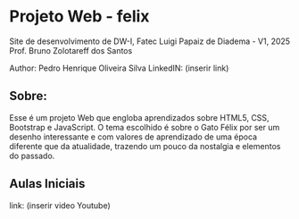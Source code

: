 # Projeto Web - felix
Site de desenvolvimento de DW-I, Fatec Luigi Papaiz de Diadema - V1, 2025
Prof. Bruno Zolotareff dos Santos

Author: Pedro Henrique Oliveira Silva
LinkedIN: (inserir link)

## Sobre:

Esse é um projeto Web que engloba aprendizados sobre HTML5, CSS, Bootstrap e JavaScript. O tema escolhido é sobre o Gato Félix por ser um desenho interessante e com valores de aprendizado de uma época diferente que da atualidade, trazendo um pouco da nostalgia e elementos do passado.

## Aulas Iniciais
link: (inserir video Youtube)
